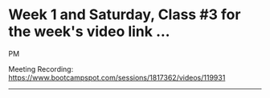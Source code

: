# Week 1 and Saturday, Class #3 for the week's video link ...
PM

Meeting Recording:
https://www.bootcampspot.com/sessions/1817362/videos/119931




---